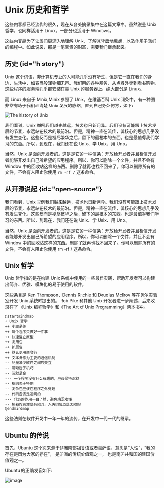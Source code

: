 # Unix 历史和哲学 

这些内容都已经流传的很久，现在从各处摘录集中在这篇文章中。虽然说是 Unix 哲学，也同样适用于 Linux，一部分也适用于 Windows。

这些内容是为了让我们更深入地理解 Unix、了解其背后地思想，以及作用于我们的编程中。如此说来，那是一笔宝贵的财富，需要我们继承起来。

## 历史 {id="history"}

Unix 这个词语，非计算机专业的人可能几乎没有听过，但是它一直在我们的身边，生活中，如春雨般润物细无声。我们用的各种服务，从点餐外卖到看书购物，这些程序的服务端几乎都安装在类 Unix 的服务器上，绝大部分是 Linux。

而 Linux 来自于 Minix,Minix 参照了 Unix。在维基百科 Unix 词条中，有一种图非常有助于我们理清楚 Unix 发展的脉络，直到自己身处何方，如下:

<img src="http://file-linker.oss-cn-hangzhou.aliyuncs.com/M8CxVRBND0iWRlScuy7h.png" alt="The history of Unix"/>

我们看到，Unix 举例我们越来越远，技术也日新月异。我们没有可能跟上技术发展的节奏，永远站在技术的最前沿。但是，精神一直在流传，其核心的思想几乎没有发生变化。这些反而是褪尽繁华之后，留下的最根本的东西。也是最值得我们学习的东西。所以，到现在，我们还在说 Unix、学 Unix、用 Unix。

当然，Unix 是面向开发者的。这是是它的一种信条：开放给开发者并且相信开发者能够开发出自己所希望的应用程序。所以，你可以删除一个文件，并且不会有 Window 中的回收站这样的东西。删除了就再也找不回来了。你可以删除所有的文件，不会有人阻止你使用 `rm -rf /` 这条命令。

## 从开源说起 {id="open-source"}

我们看到，Unix 举例我们越来越远，技术也日新月异。我们没有可能跟上技术发展的节奏，永远站在技术的最前沿。但是，精神一直在流传，其核心的思想几乎没有发生变化。这些反而是褪尽繁华之后，留下的最根本的东西。也是最值得我们学习的东西。所以，到现在，我们还在说 Unix、学 Unix、用 Unix。

当然，Unix 是面向开发者的。这是是它的一种信条：开放给开发者并且相信开发者能够开发出自己所希望的应用程序。所以，你可以删除一个文件，并且不会有 Window 中的回收站这样的东西。删除了就再也找不回来了。你可以删除所有的文件，不会有人阻止你使用 rm -rf / 这条命令。

## Unix 哲学

Unix 哲学指的是在构建 Unix 系统中使用的一些最佳实践，帮助开发者可以构建出简介、优雅、模块化的易于使用的软件。

这些条目是 Ken Thompson、Dennis Ritchie 和 Douglas McIlroy 等在贝尔实验室开发 Unix 系统时提出的。 Rob Pike 和其他 Unix 开发者进一步阐述，后来收录在了 《Unix 编程哲学》和《The Art of Unix Programming》两本书中。

```plantuml
@startmindmap
+ Unix 哲学
++ 小即是美
++ 每个程序只做好一件事
++ 快速建立原型
++ 复用性
++ 扩展性
++ 默认使用命令行
++ 文本流作为主要的通信机制
-- 尽量减少软件之间的交互
-- 清晰胜于机巧
-- 沉默是金
--- 一个程序没有什么有趣的，应该保持沉默
-- 规则优于特例
-- 复杂性应该在程序之外处理
-- 代码应该是透明的
--- 代码的作用一目了然，避免晦涩难懂
-- 机器的资源是有限的，人类的创造是无限的
@endmindmap
```

这些法则在软件开发中一年一年的流传，在开发中一代一代的继承。


## Ubuntu 的传说

首先，Ubuntu 这个次来源于非洲南部祖鲁语或者豪萨语，意思是“人性”，“我的存在是因为大家的存在”， 是非洲的传统价值观之一， 也是南非共和国的建国价
值观之一。

Ubuntu 的正确发音如下:

![image](http://file-linker.oss-cn-hangzhou.aliyuncs.com/9TbxBOW8hH3fCkQYFGlf.jpeg)